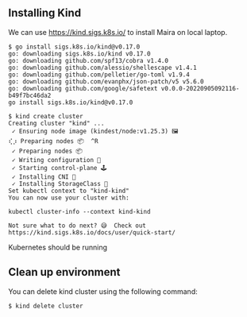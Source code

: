 ## Installing Kind

We can use https://kind.sigs.k8s.io/ to install Maira on local laptop.

```
$ go install sigs.k8s.io/kind@v0.17.0
go: downloading sigs.k8s.io/kind v0.17.0
go: downloading github.com/spf13/cobra v1.4.0
go: downloading github.com/alessio/shellescape v1.4.1
go: downloading github.com/pelletier/go-toml v1.9.4
go: downloading github.com/evanphx/json-patch/v5 v5.6.0
go: downloading github.com/google/safetext v0.0.0-20220905092116-b49f7bc46da2
go install sigs.k8s.io/kind@v0.17.0

$ kind create cluster
Creating cluster "kind" ...
 ✓ Ensuring node image (kindest/node:v1.25.3) 🖼
⢎⡰ Preparing nodes 📦  ^R
 ✓ Preparing nodes 📦
 ✓ Writing configuration 📜
 ✓ Starting control-plane 🕹️
 ✓ Installing CNI 🔌
 ✓ Installing StorageClass 💾
Set kubectl context to "kind-kind"
You can now use your cluster with:

kubectl cluster-info --context kind-kind

Not sure what to do next? 😅  Check out https://kind.sigs.k8s.io/docs/user/quick-start/
```

Kubernetes should be running



## Clean up environment

You can delete kind cluster using the following command:

```
$ kind delete cluster
```
